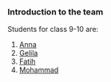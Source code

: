 ### Introduction to the team 

Students for class 9-10 are: 

1. [Anna](./Anna.md)
2. [Gelila](./Gelila.md)
3. [Fatih](./Fatih.md)
4. [Mohammad](./Mohammad.md)

